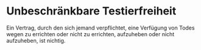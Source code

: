 # Unbeschränkbare Testierfreiheit

Ein Vertrag, durch den sich jemand verpflichtet, eine Verfügung von Todes wegen zu errichten oder nicht zu errichten, aufzuheben oder nicht aufzuheben, ist nichtig. 

